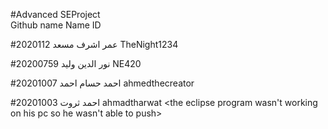 #Advanced SEProject                             
 Github name         Name              ID

#2020112      عمر اشرف مسعد       TheNight1234
 

#20200759       نور الدين وليد       NE420


#20201007     احمد حسام احمد        ahmedthecreator

#20201003          احمد ثروت              ahmadtharwat 
<the eclipse program wasn't working on his pc so he wasn't able to push>
